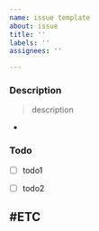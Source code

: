 ```yaml
---
name: issue template
about: issue
title: ''
labels: ''
assignees: ''

---
```


### Description

> description
-

### Todo
- [ ] todo1
- [ ] todo2


#ETC
-
